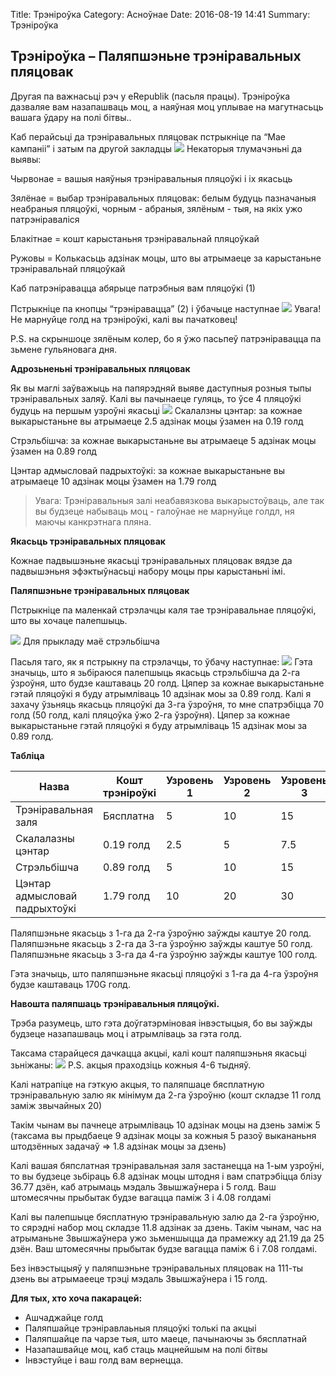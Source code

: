 Title: Трэніроўка
Category: Асноўнае
Date: 2016-08-19 14:41
Summary: Трэніроўка

## Трэніроўка – Паляпшэньне трэніравальных пляцовак

Другая па важнасьці рэч у eRepublik (пасьля працы). Трэніроўка дазваляе вам назапашваць моц, а наяўная моц уплывае на магутнасьць вашага ўдару на полі бітвы..

Каб перайсьці да трэніравальных пляцовак пстрыкніце па “Мае кампаніі” і затым па другой закладцы
![](https://erepubliktuto.files.wordpress.com/2012/10/2-02-1.png?w=595)
Некаторыя тлумачэньні да выявы:

Чырвонае = вашыя наяўныя трэніравальныя пляцоўкі і іх якасьць

Зялёнае = выбар трэніравальных пляцовак: белым будуць пазначаныя неабраныя пляцоўкі, чорным - абраныя, зялёным - тыя, на якіх ужо патрэніраваліся

Блакітнае = кошт карыстаньня трэніравальнай пляцоўкай

Ружовы = Колькасьць адзінак моцы, што вы атрымаеце за карыстаньне трэніравальнай пляцоўкай

Каб патрэніравацца абярыце патрэбныя вам пляцоўкі (1)

Пстрыкніце па кнопцы “трэніравацца” (2) і ўбачыце наступнае
![](https://erepubliktuto.files.wordpress.com/2012/05/2-02-2.png?w=318&h=203)
Увага! Не марнуйце голд на трэніроўкі, калі вы пачатковец!

P.S. на скрыншоце зялёным колер, бо я ўжо пасьпеў патрэніравацца па зьмене гульяновага дня.

**Адрозьненьні трэніравальных пляцовак**

Як вы маглі заўважыць на папярэдняй выяве даступныя розныя тыпы трэніравальных заляў. Калі вы пачынаеце гуляць, то ўсе 4 пляцоўкі будуць на першым узроўні якасьці
![](https://erepubliktuto.files.wordpress.com/2012/05/2-02-3.png?w=595)
Скалалзны цэнтар: за кожнае выкарыстаньне вы атрымаеце 2.5 адзінак моцы ўзамен на 0.19 голд

Стрэльбішча:  за кожнае выкарыстаньне вы атрымаеце 5 адзінак моцы ўзамен на 0.89 голд

Цэнтар адмысловай падрыхтоўкі:  за кожнае выкарыстаньне вы атрымаеце 10 адзінак моцы ўзамен на 1.79 голд

>Увага: Трэніравальныя залі неабавязкова выкарыстоўваць, але так вы будзеце набываць моц - галоўнае не марнуйце голдл, ня маючы канкрэтнага пляна.

**Якасьць трэніравальных пляцовак**

Кожнае падвышэньне якасьці трэніравальных пляцовак вядзе да падвышэньня эфэктыўнасьці набору моцы пры карыстаньні імі.

**Паляпшэньне трэніравальных пляцовак**

Пстрыкніце па маленкай стрэлачцы каля тае трэніравальнае пляцоўкі, што вы хочаце палепшыць.

![](https://erepubliktuto.files.wordpress.com/2012/10/2-02-5.png?w=626&h=421)
Для прыкладу маё стрэльбішча

Пасьля таго, як я пстрыкну па стрэлачцы, то ўбачу наступнае:
![](https://erepubliktuto.files.wordpress.com/2012/10/2-02-6.png?w=595)
Гэта значыць, што я зьбіраюся палепшыць якасьць стрэльбішча да 2-га ўзроўня, што будзе каштаваць 20 голд. Цяпер за кожнае выкарыстаньне гэтай пляцоўкі я буду атрымліваць 10 адзінак моы за 0.89 голд.
Калі я захачу ўзьняць якасьць пляцоўкі да 3-га ўзроўня, то мне спатрэбіцца 70 голд (50 голд, калі пляцоўка ўжо 2-га ўзроўня). Цяпер за кожнае выкарыстаньне гэтай пляцоўкі я буду атрымліваць 15 адзінак моы за 0.89 голд.


**Табліца**

|Назва|	Кошт трэніроўкі|	Узровень 1|	Узровень 2|	Узровень 3|	Узровень 4|
|---|---|---|---|---|---|
|Трэніравальная заля| 	Бясплатна|	5|	 10	| 15|	 20|
|Скалалазны цэнтар|   	0.19 голд|	 2.5|	 5|	 7.5|	 10|
|Стрэльбішча |     	           0.89 голд|	  5	| 10|	 15	| 20|
|Цэнтар адмысловай падрыхтоўкі|	1.79 голд|	 10	| 20|	 30	| 40|

Паляпшэньне якасьць з 1-га да 2-га ўзроўню заўжды каштуе 20 голд.
Паляпшэньне якасьць з 2-га да 3-га ўзроўню заўжды каштуе 50 голд.
Паляпшэньне якасьць з 3-га да 4-га ўзроўню заўжды каштуе 100 голд.

Гэта значыць, што паляпшэньне якасьці пляцоўкі з 1-га да 4-га ўзроўня будзе каштаваць 170G голд.

**Навошта паляпшаць трэніравальныя пляцоўкі.**

Трэба разумець, што гэта доўгатэрміновая інвэстыцыя, бо вы заўжды будзеце назапашваць моц і атрымліваць за гэта голд.

Таксама старайцеся дачкацца акцыі, калі кошт паляпшэньня якасьці зьніжаны:
![](https://erepubliktuto.files.wordpress.com/2013/02/2-02-7.png?w=595)
P.S. акцыя праходзіць кожныя 4-6 тыдняў.

Калі натрапіце на гэткую акцыя, то паляпшаце бясплатную трэніравальную залю як мінімум да 2-га ўзроўню (кошт складзе 11 голд заміж звычайных 20)

Такім чынам вы пачнеце атрымліваць 10 адзінак моцы на дзень заміж 5 (таксама вы прыдбаеце 9 адзінак моцы за кожныя 5 разоў выкананьня штодзённых задачаў => 1.8 адзінак моцы за дзень)

Калі вашая бяпслатная трэніравальная заля застанецца на 1-ым узроўні, то вы будзеце зьбіраць 6.8 адзінак моцы штодня і вам спатрэбіцца блізу 36.77 дзён, каб атрымаць мэдаль Звышжаўнера і 5 голд. Ваш штомесячны прыбытак будзе вагацца паміж 3 і 4.08 голдамі

Калі вы палепшыце бясплатную трэніравальную залю да 2-га ўзроўню, то сярэдні набор моц складзе 11.8 адзінак за дзень. Такім чынам, час на атрыманьне Звышжаўнера ужо зьменшыцца да прамежку ад 21.19 да 25 дзён. Ваш штомесячны прыбытак будзе вагацца паміж 6 і 7.08 голдамі.

Без інвэстыцыяў у паляпшэньне трэніравальных пляцовак на 111-ты дзень вы атрымаееце трэці мэдаль Звышжаўнера і 15 голд.

**Для тых, хто хоча пакарацей:**
 - Ашчаджайце голд
 - Паляпшайце трэніравлаьныя пляцоўкі толькі па акцыі
 - Паляпшайце па чарзе тыя, што маеце, пачынаючы зь бясплатнай
 - Назапашвайце моц, каб стаць мацнейшым на полі бітвы
 - Інвэстуйце і ваш голд вам вернецца.